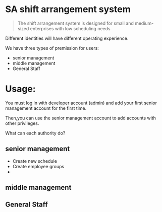# SA shift arrangement system

> The shift arrangement system is designed for small and medium-sized enterprises with low scheduling needs

Different identities will have different operating experience.

We have three types of premission for users:

* senior management
* middle management
* General Staff

# Usage: 

You must log in with developer account (admin) and add your first senior management account for the first time.

Then,you can use the senior management account to add accounts with other privileges.

What can each authority do?

## senior management

* Create new schedule
* Create employee groups
* 

## middle management

## General Staff
